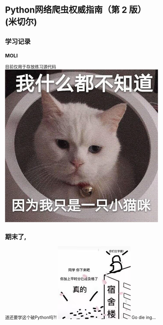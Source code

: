 # Python网络爬虫权威指南（第 2 版） (米切尔)
## 学习记录
### MOLI

目前仅用于存放练习源代码
<img src = ".\files\img\我什么的不知道_cat.jpg">

## 期末了,
道还要学这个破Python吗?!
<img src = ".\files\img\期末现状图.jpg">
Go die ing...
